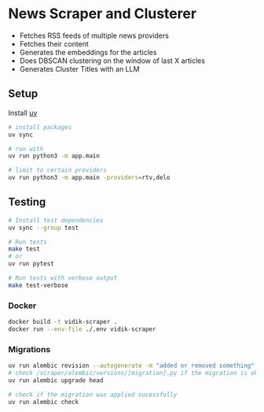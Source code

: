 # News Scraper and Clusterer

- Fetches RSS feeds of multiple news providers
- Fetches their content
- Generates the embeddings for the articles
- Does DBSCAN clustering on the window of last X articles
- Generates Cluster Titles with an LLM

## Setup

Install [uv](https://docs.astral.sh/uv)

```bash
# install packages
uv sync
```

```bash
# run with
uv run python3 -m app.main
```

```bash
# limit to certain providers
uv run python3 -m app.main -providers=rtv,delo
```

## Testing

```bash
# Install test dependencies
uv sync --group test

# Run tests
make test
# or
uv run pytest

# Run tests with verbose output
make test-verbose
```

### Docker

```bash
docker build -t vidik-scraper .
docker run --env-file ./.env vidik-scraper
```

### Migrations

```bash
uv run alembic revision --autogenerate -m "added or removed something"
# check /scraper/alembic/versions/[migration].py if the migration is ok
uv run alembic upgrade head

# check if the migration was applied sucessfully
uv run alembic check
```

